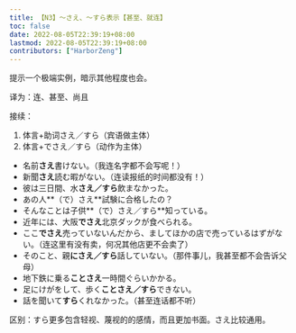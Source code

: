 ```yaml
---
title: 【N3】～さえ、～すら表示【甚至、就连】
toc: false
date: 2022-08-05T22:39:19+08:00
lastmod: 2022-08-05T22:39:19+08:00
contributors: ["HarborZeng"]
---
```


提示一个极端实例，暗示其他程度也会。

译为：连、甚至、尚且

接续：

1. 体言+助词さえ／すら（宾语做主体）　
2. 体言+でさえ／すら（动作为主体）

- 名前**さえ**書けない。（我连名字都不会写呢！）
- 新聞**さえ**読む暇がない。（连读报纸的时间都没有！）
- 彼は三日間、水**さえ／すら**飲まなかった。
- あの人**（で）さえ**試験に合格したの？
- そんなことは子供**（で）さえ／すら**知っている。
- 近年には、大阪**でさえ**北京ダックが食べられる。
- ここ**でさえ**売っていないんだから、ましてほかの店で売っているはずがない。（连这里有没有卖，何况其他店更不会卖了）
- そのこと、親**にさえ／すら**話していない。（那件事儿，我甚至都不会告诉父母）
- 地下鉄に乗る**ことさえ**一時間ぐらいかかる。
- 足にけがをして、歩く**ことさえ／すら**できない。
- 話を聞いて**すら**くれなかった。（甚至连话都不听）

区别：すら更多包含轻视、蔑视的的感情，而且更加书面。さえ比较通用。

